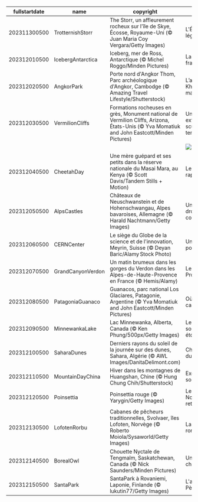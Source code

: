 |fullstartdate|name|copyright|title|image|
|--|--|--|--|--|
202311300500|TrotternishStorr|The Storr, un affleurement rocheux sur l'île de Skye, Écosse, Royaume-Uni (© Juan Maria Coy Vergara/Getty Images)|L'Écosse, terre de légendes|![](/fr-CA/2023/12/202311300500TrotternishStorr.jpg)|
202312010500|IcebergAntarctica|Iceberg, mer de Ross, Antarctique (© Michel Roggo/Minden Pictures)|La vie au grand frais!|![](/fr-CA/2023/12/202312010500IcebergAntarctica.jpg)|
202312020500|AngkorPark|Porte nord d'Angkor Thom, Parc archéologique d'Angkor, Cambodge (© Amazing Travel Lifestyle/Shutterstock)|L’ancienne cité Khmer aux temples majestueux|![](/fr-CA/2023/12/202312020500AngkorPark.jpg)|
202312030500|VermilionCliffs|Formations rocheuses en grès, Monument national de Vermilion Cliffs, Arizona, États-Unis (© Yva Momatiuk and John Eastcott/Minden Pictures)|Un paysage extraordinaire sculpté par le temps|![](/fr-CA/2023/12/202312030500VermilionCliffs.jpg)|
||||![](/fr-CA/2023/12/.jpg)|
202312040500|CheetahDay|Une mère guépard et ses petits dans la réserve nationale du Masai Mara, au Kenya (© Scott Davis/Tandem Stills + Motion)|Le félin le plus rapide du monde!|![](/fr-CA/2023/12/202312040500CheetahDay.jpg)|
202312050500|AlpsCastles|Châteaux de Neuschwanstein et de Hohenschwangau, Alpes bavaroises, Allemagne (© Harald Nachtmann/Getty Images)|Un paysage tout droit sorti d'un conte de fées|![](/fr-CA/2023/12/202312050500AlpsCastles.jpg)|
202312060500|CERNCenter|Le siège du Globe de la science et de l'innovation, Meyrin, Suisse (© Deyan Baric/Alamy Stock Photo)|Un code Mondial pour l’avenir|![](/fr-CA/2023/12/202312060500CERNCenter.jpg)|
202312070500|GrandCanyonVerdon|Un matin brumeux dans les gorges du Verdon dans les Alpes-de-Haute-Provence en France (© Hemis/Alamy)|Le Grand Canyon Provençal|![](/fr-CA/2023/12/202312070500GrandCanyonVerdon.jpg)|
202312080500|PatagoniaGuanaco|Guanacos, parc national Los Glaciares, Patagonie, Argentine (© Yva Momatiuk and John Eastcott/Minden Pictures)|Où se trouvent ces camélidés?|![](/fr-CA/2023/12/202312080500PatagoniaGuanaco.jpg)|
202312090500|MinnewankaLake|Lac Minnewanka, Alberta, Canada (© Ken Phung/500px/Getty Images)|Le bonheur est sous une pluie étoilée!|![](/fr-CA/2023/12/202312090500MinnewankaLake.jpg)|
202312100500|SaharaDunes|Derniers rayons du soleil de la journée sur des dunes, Sahara, Algérie (© AWL Images/DanitaDelimont.com)|Chaque jour, une dune différente…|![](/fr-CA/2023/12/202312100500SaharaDunes.jpg)|
202312110500|MountainDayChina|Hiver dans les montagnes de Huangshan, Chine (© Hung Chung Chih/Shutterstock)|Excursion au sommet!|![](/fr-CA/2023/12/202312110500MountainDayChina.jpg)|
202312120500|Poinsettia|Poinsettia rouge (© Yarygin/Getty Images)|Les « Étoiles de Noël » sont de retour!|![](/fr-CA/2023/12/202312120500Poinsettia.jpg)|
202312130500|LofotenRorbu|Cabanes de pêcheurs traditionnelles, Svolvaer, îles Lofoten, Norvège (© Roberto Moiola/Sysaworld/Getty Images)|La vie dans un « rorbu »!|![](/fr-CA/2023/12/202312130500LofotenRorbu.jpg)|
202312140500|BorealOwl|Chouette Nyctale de Tengmalm, Saskatchewan, Canada (© Nick Saunders/Minden Pictures)|Une chouette...chouette!|![](/fr-CA/2023/12/202312140500BorealOwl.jpg)|
202312150500|SantaPark|SantaPark à Rovaniemi, Laponie, Finlande (© lukutin77/Getty Images)|L'aire de jeux du Père Noël!|![](/fr-CA/2023/12/202312150500SantaPark.jpg)|
